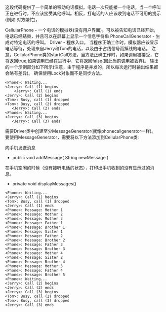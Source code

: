 这段代码提供了一个简单的移动电话模拟。电话一次只能接一个电话。当一个呼叫正在进行时，不应该接受其他呼叫。相反，打电话的人应该收到电话不可用的提示(例如:对方繁忙)。

CellularPhone - 一个电话的模拟器(没有用户界面)。可以被告知电话已经开始，电话已经结束，并且可以在屏幕上显示一个信息字符串
PhoneCallGenerator - 生成对特定电话的呼叫。
Driver - 程序入口。
当程序正确工作时，模拟器应该显示电话等待，处理来自Jerry和Tom的电话，以及由于占线信号而掉线的电话。
注意，CellularPhone类的startCall方法，当方法正确工作时，如果调用被接受，它将返回true;如果调用已经在进行中，它将返回false(因此当前调用被丢弃)。
输出的一个示例部分如下所示(注意，由于程序是并发的，所以每次运行时输出结果都会略有差异)。
确保使用Lock对象而不是同步方法。
```
<Phone>: Waiting...
<Jerry>: Call (1) begins
    <Jerry>: Call (1) ends
<Jerry>: Call (2) begins
<Tom>: Busy, call (1) dropped
<Tom>: Busy, call (2) dropped
   <Jerry>: Call (2) ends
<Phone>: Waiting...
<Jerry>: Call (3) begins
   <Jerry>: Call (3) ends
```


需要Driver类中创建至少MessageGenerator(就像phonecallgenerator一样)。
要使用MessageGenerator，需要将以下方法添加到CellularPhone类:

向手机发送消息
* public void addMessage( String newMessage )

在手机空闲的时候（没有接听电话的状态），打印出手机收到的没有显示过的消息。
* private void displayMessages()


```
<Phone>: Waiting...
<Jerry>: Call (1) begins
<Tom>: Busy, call (1) dropped
<Jerry>: Call (1) ends
<Phone>: Message: Mother 1
<Phone>: Message: Mother 2
<Phone>: Message: Mother 3
<Phone>: Message: Father 1
<Phone>: Message: Brother 1
<Phone>: Message: Sister 1
<Phone>: Message: Father 2
<Phone>: Message: Brother 2
<Phone>: Message: Father 3
<Phone>: Message: Brother 3
<Phone>: Message: Mother 4
<Phone>: Message: Sister 2
<Phone>: Message: Brother 4
<Phone>: Message: Mother 5
<Phone>: Message: Father 4
<Phone>: Message: Brother 5
<Phone>: Waiting...
<Jerry>: Call (2) begins
<Jerry>: Call (2) ends
<Jerry>: Call (3) begins
<Tom>: Busy, call (2) dropped
<Tom>: Busy, call (3) dropped
<Jerry>: Call (3) ends
```